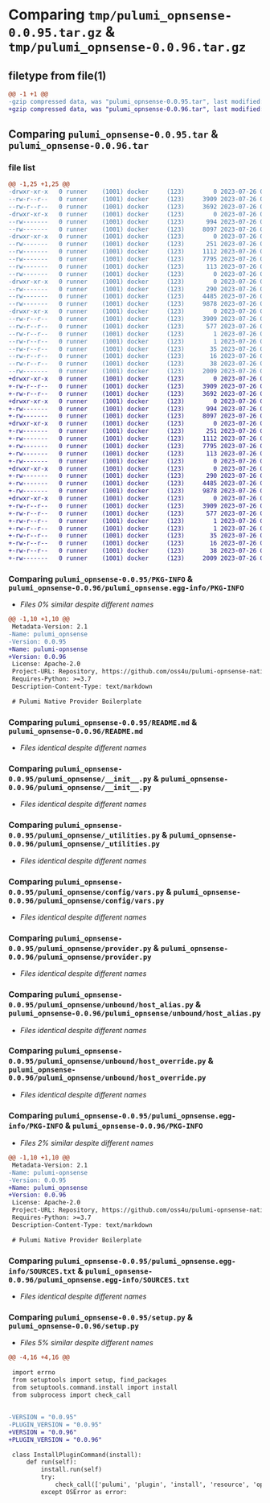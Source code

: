 # Comparing `tmp/pulumi_opnsense-0.0.95.tar.gz` & `tmp/pulumi_opnsense-0.0.96.tar.gz`

## filetype from file(1)

```diff
@@ -1 +1 @@
-gzip compressed data, was "pulumi_opnsense-0.0.95.tar", last modified: Wed Jul 26 07:38:27 2023, max compression
+gzip compressed data, was "pulumi_opnsense-0.0.96.tar", last modified: Wed Jul 26 07:42:47 2023, max compression
```

## Comparing `pulumi_opnsense-0.0.95.tar` & `pulumi_opnsense-0.0.96.tar`

### file list

```diff
@@ -1,25 +1,25 @@
-drwxr-xr-x   0 runner    (1001) docker     (123)        0 2023-07-26 07:38:27.358426 pulumi_opnsense-0.0.95/
--rw-r--r--   0 runner    (1001) docker     (123)     3909 2023-07-26 07:38:27.358426 pulumi_opnsense-0.0.95/PKG-INFO
--rw-r--r--   0 runner    (1001) docker     (123)     3692 2023-07-26 07:38:26.000000 pulumi_opnsense-0.0.95/README.md
-drwxr-xr-x   0 runner    (1001) docker     (123)        0 2023-07-26 07:38:27.358426 pulumi_opnsense-0.0.95/pulumi_opnsense/
--rw-------   0 runner    (1001) docker     (123)      994 2023-07-26 07:38:26.000000 pulumi_opnsense-0.0.95/pulumi_opnsense/__init__.py
--rw-------   0 runner    (1001) docker     (123)     8097 2023-07-26 07:38:26.000000 pulumi_opnsense-0.0.95/pulumi_opnsense/_utilities.py
-drwxr-xr-x   0 runner    (1001) docker     (123)        0 2023-07-26 07:38:27.358426 pulumi_opnsense-0.0.95/pulumi_opnsense/config/
--rw-------   0 runner    (1001) docker     (123)      251 2023-07-26 07:38:26.000000 pulumi_opnsense-0.0.95/pulumi_opnsense/config/__init__.py
--rw-------   0 runner    (1001) docker     (123)     1112 2023-07-26 07:38:26.000000 pulumi_opnsense-0.0.95/pulumi_opnsense/config/vars.py
--rw-------   0 runner    (1001) docker     (123)     7795 2023-07-26 07:38:26.000000 pulumi_opnsense-0.0.95/pulumi_opnsense/provider.py
--rw-------   0 runner    (1001) docker     (123)      113 2023-07-26 07:38:26.000000 pulumi_opnsense-0.0.95/pulumi_opnsense/pulumi-plugin.json
--rw-------   0 runner    (1001) docker     (123)        0 2023-07-26 07:38:26.000000 pulumi_opnsense-0.0.95/pulumi_opnsense/py.typed
-drwxr-xr-x   0 runner    (1001) docker     (123)        0 2023-07-26 07:38:27.358426 pulumi_opnsense-0.0.95/pulumi_opnsense/unbound/
--rw-------   0 runner    (1001) docker     (123)      290 2023-07-26 07:38:26.000000 pulumi_opnsense-0.0.95/pulumi_opnsense/unbound/__init__.py
--rw-------   0 runner    (1001) docker     (123)     4485 2023-07-26 07:38:26.000000 pulumi_opnsense-0.0.95/pulumi_opnsense/unbound/host_alias.py
--rw-------   0 runner    (1001) docker     (123)     9878 2023-07-26 07:38:26.000000 pulumi_opnsense-0.0.95/pulumi_opnsense/unbound/host_override.py
-drwxr-xr-x   0 runner    (1001) docker     (123)        0 2023-07-26 07:38:27.358426 pulumi_opnsense-0.0.95/pulumi_opnsense.egg-info/
--rw-r--r--   0 runner    (1001) docker     (123)     3909 2023-07-26 07:38:27.000000 pulumi_opnsense-0.0.95/pulumi_opnsense.egg-info/PKG-INFO
--rw-r--r--   0 runner    (1001) docker     (123)      577 2023-07-26 07:38:27.000000 pulumi_opnsense-0.0.95/pulumi_opnsense.egg-info/SOURCES.txt
--rw-r--r--   0 runner    (1001) docker     (123)        1 2023-07-26 07:38:27.000000 pulumi_opnsense-0.0.95/pulumi_opnsense.egg-info/dependency_links.txt
--rw-r--r--   0 runner    (1001) docker     (123)        1 2023-07-26 07:38:27.000000 pulumi_opnsense-0.0.95/pulumi_opnsense.egg-info/not-zip-safe
--rw-r--r--   0 runner    (1001) docker     (123)       35 2023-07-26 07:38:27.000000 pulumi_opnsense-0.0.95/pulumi_opnsense.egg-info/requires.txt
--rw-r--r--   0 runner    (1001) docker     (123)       16 2023-07-26 07:38:27.000000 pulumi_opnsense-0.0.95/pulumi_opnsense.egg-info/top_level.txt
--rw-r--r--   0 runner    (1001) docker     (123)       38 2023-07-26 07:38:27.358426 pulumi_opnsense-0.0.95/setup.cfg
--rw-------   0 runner    (1001) docker     (123)     2009 2023-07-26 07:38:26.000000 pulumi_opnsense-0.0.95/setup.py
+drwxr-xr-x   0 runner    (1001) docker     (123)        0 2023-07-26 07:42:47.261792 pulumi_opnsense-0.0.96/
+-rw-r--r--   0 runner    (1001) docker     (123)     3909 2023-07-26 07:42:47.261792 pulumi_opnsense-0.0.96/PKG-INFO
+-rw-r--r--   0 runner    (1001) docker     (123)     3692 2023-07-26 07:42:46.000000 pulumi_opnsense-0.0.96/README.md
+drwxr-xr-x   0 runner    (1001) docker     (123)        0 2023-07-26 07:42:47.261792 pulumi_opnsense-0.0.96/pulumi_opnsense/
+-rw-------   0 runner    (1001) docker     (123)      994 2023-07-26 07:42:46.000000 pulumi_opnsense-0.0.96/pulumi_opnsense/__init__.py
+-rw-------   0 runner    (1001) docker     (123)     8097 2023-07-26 07:42:46.000000 pulumi_opnsense-0.0.96/pulumi_opnsense/_utilities.py
+drwxr-xr-x   0 runner    (1001) docker     (123)        0 2023-07-26 07:42:47.261792 pulumi_opnsense-0.0.96/pulumi_opnsense/config/
+-rw-------   0 runner    (1001) docker     (123)      251 2023-07-26 07:42:46.000000 pulumi_opnsense-0.0.96/pulumi_opnsense/config/__init__.py
+-rw-------   0 runner    (1001) docker     (123)     1112 2023-07-26 07:42:46.000000 pulumi_opnsense-0.0.96/pulumi_opnsense/config/vars.py
+-rw-------   0 runner    (1001) docker     (123)     7795 2023-07-26 07:42:46.000000 pulumi_opnsense-0.0.96/pulumi_opnsense/provider.py
+-rw-------   0 runner    (1001) docker     (123)      113 2023-07-26 07:42:46.000000 pulumi_opnsense-0.0.96/pulumi_opnsense/pulumi-plugin.json
+-rw-------   0 runner    (1001) docker     (123)        0 2023-07-26 07:42:46.000000 pulumi_opnsense-0.0.96/pulumi_opnsense/py.typed
+drwxr-xr-x   0 runner    (1001) docker     (123)        0 2023-07-26 07:42:47.261792 pulumi_opnsense-0.0.96/pulumi_opnsense/unbound/
+-rw-------   0 runner    (1001) docker     (123)      290 2023-07-26 07:42:46.000000 pulumi_opnsense-0.0.96/pulumi_opnsense/unbound/__init__.py
+-rw-------   0 runner    (1001) docker     (123)     4485 2023-07-26 07:42:46.000000 pulumi_opnsense-0.0.96/pulumi_opnsense/unbound/host_alias.py
+-rw-------   0 runner    (1001) docker     (123)     9878 2023-07-26 07:42:46.000000 pulumi_opnsense-0.0.96/pulumi_opnsense/unbound/host_override.py
+drwxr-xr-x   0 runner    (1001) docker     (123)        0 2023-07-26 07:42:47.261792 pulumi_opnsense-0.0.96/pulumi_opnsense.egg-info/
+-rw-r--r--   0 runner    (1001) docker     (123)     3909 2023-07-26 07:42:47.000000 pulumi_opnsense-0.0.96/pulumi_opnsense.egg-info/PKG-INFO
+-rw-r--r--   0 runner    (1001) docker     (123)      577 2023-07-26 07:42:47.000000 pulumi_opnsense-0.0.96/pulumi_opnsense.egg-info/SOURCES.txt
+-rw-r--r--   0 runner    (1001) docker     (123)        1 2023-07-26 07:42:47.000000 pulumi_opnsense-0.0.96/pulumi_opnsense.egg-info/dependency_links.txt
+-rw-r--r--   0 runner    (1001) docker     (123)        1 2023-07-26 07:42:47.000000 pulumi_opnsense-0.0.96/pulumi_opnsense.egg-info/not-zip-safe
+-rw-r--r--   0 runner    (1001) docker     (123)       35 2023-07-26 07:42:47.000000 pulumi_opnsense-0.0.96/pulumi_opnsense.egg-info/requires.txt
+-rw-r--r--   0 runner    (1001) docker     (123)       16 2023-07-26 07:42:47.000000 pulumi_opnsense-0.0.96/pulumi_opnsense.egg-info/top_level.txt
+-rw-r--r--   0 runner    (1001) docker     (123)       38 2023-07-26 07:42:47.261792 pulumi_opnsense-0.0.96/setup.cfg
+-rw-------   0 runner    (1001) docker     (123)     2009 2023-07-26 07:42:46.000000 pulumi_opnsense-0.0.96/setup.py
```

### Comparing `pulumi_opnsense-0.0.95/PKG-INFO` & `pulumi_opnsense-0.0.96/pulumi_opnsense.egg-info/PKG-INFO`

 * *Files 0% similar despite different names*

```diff
@@ -1,10 +1,10 @@
 Metadata-Version: 2.1
-Name: pulumi_opnsense
-Version: 0.0.95
+Name: pulumi-opnsense
+Version: 0.0.96
 License: Apache-2.0
 Project-URL: Repository, https://github.com/oss4u/pulumi-opnsense-native
 Requires-Python: >=3.7
 Description-Content-Type: text/markdown
 
 # Pulumi Native Provider Boilerplate
```

### Comparing `pulumi_opnsense-0.0.95/README.md` & `pulumi_opnsense-0.0.96/README.md`

 * *Files identical despite different names*

### Comparing `pulumi_opnsense-0.0.95/pulumi_opnsense/__init__.py` & `pulumi_opnsense-0.0.96/pulumi_opnsense/__init__.py`

 * *Files identical despite different names*

### Comparing `pulumi_opnsense-0.0.95/pulumi_opnsense/_utilities.py` & `pulumi_opnsense-0.0.96/pulumi_opnsense/_utilities.py`

 * *Files identical despite different names*

### Comparing `pulumi_opnsense-0.0.95/pulumi_opnsense/config/vars.py` & `pulumi_opnsense-0.0.96/pulumi_opnsense/config/vars.py`

 * *Files identical despite different names*

### Comparing `pulumi_opnsense-0.0.95/pulumi_opnsense/provider.py` & `pulumi_opnsense-0.0.96/pulumi_opnsense/provider.py`

 * *Files identical despite different names*

### Comparing `pulumi_opnsense-0.0.95/pulumi_opnsense/unbound/host_alias.py` & `pulumi_opnsense-0.0.96/pulumi_opnsense/unbound/host_alias.py`

 * *Files identical despite different names*

### Comparing `pulumi_opnsense-0.0.95/pulumi_opnsense/unbound/host_override.py` & `pulumi_opnsense-0.0.96/pulumi_opnsense/unbound/host_override.py`

 * *Files identical despite different names*

### Comparing `pulumi_opnsense-0.0.95/pulumi_opnsense.egg-info/PKG-INFO` & `pulumi_opnsense-0.0.96/PKG-INFO`

 * *Files 2% similar despite different names*

```diff
@@ -1,10 +1,10 @@
 Metadata-Version: 2.1
-Name: pulumi-opnsense
-Version: 0.0.95
+Name: pulumi_opnsense
+Version: 0.0.96
 License: Apache-2.0
 Project-URL: Repository, https://github.com/oss4u/pulumi-opnsense-native
 Requires-Python: >=3.7
 Description-Content-Type: text/markdown
 
 # Pulumi Native Provider Boilerplate
```

### Comparing `pulumi_opnsense-0.0.95/pulumi_opnsense.egg-info/SOURCES.txt` & `pulumi_opnsense-0.0.96/pulumi_opnsense.egg-info/SOURCES.txt`

 * *Files identical despite different names*

### Comparing `pulumi_opnsense-0.0.95/setup.py` & `pulumi_opnsense-0.0.96/setup.py`

 * *Files 5% similar despite different names*

```diff
@@ -4,16 +4,16 @@
 
 import errno
 from setuptools import setup, find_packages
 from setuptools.command.install import install
 from subprocess import check_call
 
 
-VERSION = "0.0.95"
-PLUGIN_VERSION = "0.0.95"
+VERSION = "0.0.96"
+PLUGIN_VERSION = "0.0.96"
 
 class InstallPluginCommand(install):
     def run(self):
         install.run(self)
         try:
             check_call(['pulumi', 'plugin', 'install', 'resource', 'opnsense', PLUGIN_VERSION, '--server', 'github://api.github.com/oss4u/pulumi-opnsense-native'])
         except OSError as error:
```

